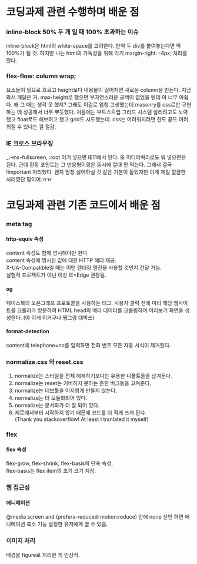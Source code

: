 
# 코딩과제 관련 수행하며 배운 점

### inline-block 50% 두 개 일 때 100% 초과하는 이슈
inline-block은 html의 white-space를 고려한다. 만약 두 div를 붙여놓는다면 딱 100%가 될 것. 하지만 나는 html의 가독성을 위해 각기 margin-right: -4px; 처리를 줬다.

### flex-flow: column wrap;
요소들이 밑으로 흐르고 height보다 내용물이 길어지면 새로운 column을 만든다. 지금 와서 깨달은 거. max-height로 했으면 부자연스러운 공백이 없었을 텐데 아 너무 아쉽다. 왜 그 때는 생각 못 했지? 그래도 이걸로 엄청 고생했는데 masonry를 css로만 구현하는 데 성공해서 너무 뿌듯했다. 처음에는 부트스트랩 그리드 시스템 살리려고도 노력했고 float로도 해보려고 했고 grid도 시도했는데. css는 어려워지려면 한도 끝도 어려워질 수 있다는 걸 절감.

### IE 크로스 브라우징
_:-ms-fullscreen, :root 이거 넣으면 IE11에서 된다. 또 미디어쿼리로도 뭐 넣으면은 된다. 근데 환장 포인트는 그 반응형이랑은 동시에 절대 안 먹는다. 그래서 결국 !important 처리했다. 왠지 엄청 싫어하실 것 같은 기분이 들었지만 이게 제일 깔끔한 처리였단 말이여.ㅠㅠ

# 코딩과제 관련 기존 코드에서 배운 점

### meta tag

#### http-equiv 속성
content 속성도 함께 명시해야만 한다.  
content 속성에 명시된 값에 대한 HTTP 헤더 제공.  
X-UA-Compatible일 때는 어떤 렌더링 엔진을 사용할 것인지 전달 가능.  
실험적 프로젝트가 아닌 이상 IE=Edge 권장됨.

#### og
페이스북의 오픈그래프 프로토콜을 사용하는 태그. 사용자 클릭 전에 미리 해당 웹사이트를 크롤러가 방문하여 HTML head의 메타 데이터를 크롤링하며 미리보기 화면을 생성한다. (아 이게 이거구나 쨍그랑 대박쓰)

#### format-detection
content에 telephone=no를 입력하면 전화 번호 모든 자동 서식이 제거된다.

### normalize.css 와 reset.css
1. normalize는 스타일을 전체 해제하기보다는 유용한 디폴트들을 남겨둔다.
2. normalize는 reset는 커버하지 못하는 흔한 버그들을 고쳐준다.
3. normalize는 데브툴을 어지럽게 만들지 않는다.
4. normalize는 더 모듈화되어 있다.
5. normalize는 문서화가 더 잘 되어 있다.
6. 제로에서부터 시작하지 않기 때문에 코드를 더 적게 쓰게 된다.  
(Thank you stackoverflow! At least I tranlated it myself)

### flex

#### flex 속성
flex-grow, flex-shrink, flex-basis의 단축 속성.  
flex-basis는 flex item의 초기 크기 지정.

### 웹 접근성

#### 애니메이션
@media screen and (prefers-reduced-motion:reduce) 안에 none 선언 하면 애니메이션 축소 기능 설정한 유저에게 끌 수 있음.

### 이미지 처리
배경을 figure로 처리한 게 인상적.